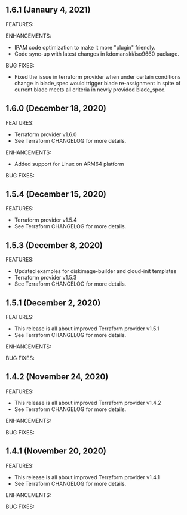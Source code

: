 ## 1.6.1 (Janaury 4, 2021)

FEATURES:

ENHANCEMENTS:
* IPAM code optimization to make it more "plugin" friendly.
* Code sync-up with latest changes in kdomanski/iso9660 package.

BUG FIXES:
* Fixed the issue in terraform provider when under certain conditions change
  in blade_spec would trigger blade re-assignment in spite of current blade
  meets all criteria in newly provided blade_spec.


## 1.6.0 (December 18, 2020)

FEATURES:

* Terraform provider v1.6.0
* See Terraform CHANGELOG for more details.

ENHANCEMENTS:
* Added support for Linux on ARM64 platform

BUG FIXES:


## 1.5.4 (December 15, 2020)

FEATURES:

* Terraform provider v1.5.4
* See Terraform CHANGELOG for more details.


## 1.5.3 (December 8, 2020)

FEATURES:

* Updated examples for diskimage-builder and cloud-init templates
* Terraform provider v1.5.3
* See Terraform CHANGELOG for more details.


## 1.5.1 (December 2, 2020)

FEATURES:

* This release is all about improved Terraform provider v1.5.1
* See Terraform CHANGELOG for more details.

ENHANCEMENTS:

BUG FIXES:


## 1.4.2 (November 24, 2020)

FEATURES:

* This release is all about improved Terraform provider v1.4.2
* See Terraform CHANGELOG for more details.

ENHANCEMENTS:

BUG FIXES:


## 1.4.1 (November 20, 2020)

FEATURES:

* This release is all about improved Terraform provider v1.4.1
* See Terraform CHANGELOG for more details.

ENHANCEMENTS:

BUG FIXES:
